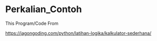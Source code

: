 # Perkalian_Contoh

This Program/Code From 

https://jagongoding.com/python/latihan-logika/kalkulator-sederhana/
